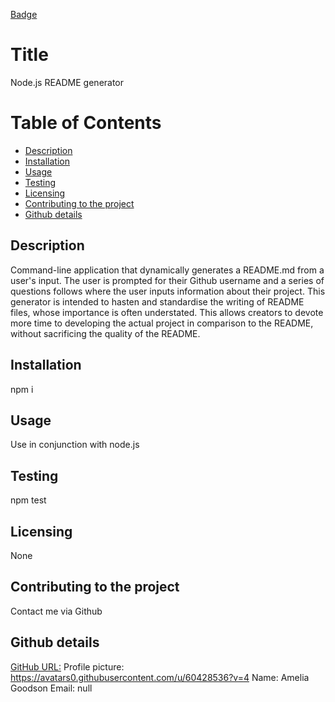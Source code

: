 
[Badge](https://img.shields.io/badge/Test%20project-Test-blue)

# Title 
Node.js README generator

# Table of Contents 
* [Description](##Description)
* [Installation](##Installation) 
* [Usage](##Usage)
* [Testing](##Testing)
* [Licensing](##Licensing)
* [Contributing to the project](##Contributing-to-the-project)
* [Github details](##Github-details)

## Description
Command-line application that dynamically generates a README.md from a user's input. The user is prompted for their Github username and a series of questions follows where the user inputs information about their project. This generator is intended to hasten and standardise the writing of README files, whose importance is often understated. This allows creators to devote more time to developing the actual project in comparison to the README, without sacrificing the quality of the README. 

## Installation
npm i

## Usage
Use in conjunction with node.js

## Testing
npm test

## Licensing
None

## Contributing to the project
Contact me via Github

## Github details
[GitHub URL:](https://github.com/ameliagoodson)
Profile picture: https://avatars0.githubusercontent.com/u/60428536?v=4
Name: Amelia Goodson
Email: null

